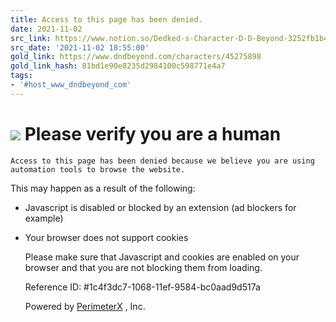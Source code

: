 ```yaml
---
title: Access to this page has been denied.
date: 2021-11-02
src_link: https://www.notion.so/Dedked-s-Character-D-D-Beyond-3252fb1b4ec34405b2a27e023b17ba9a
src_date: '2021-11-02 18:55:00'
gold_link: https://www.dndbeyond.com/characters/45275898
gold_link_hash: 81bd1e90e8235d2984100c598771e4a7
tags:
- '#host_www_dndbeyond_com'
---
```


 ![](https://www.dndbeyond.com/content/skins/Waterdeep/images/dnd-beyond-logo-black.svg) Please verify you are a human
=============================

    Access to this page has been denied because we believe you are using automation tools to browse the website. 

  This may happen as a result of the following: 

 * Javascript is disabled or blocked by an extension (ad blockers for example)
* Your browser does not support cookies

  Please make sure that Javascript and cookies are enabled on your browser and that you are not blocking them from loading. 

  Reference ID: #1c4f3dc7-1068-11ef-9584-bc0aad9d517a 

    Powered by [PerimeterX](https://www.perimeterx.com/whywasiblocked) , Inc.